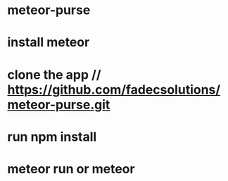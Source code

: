 # meteor-purse
# install meteor
# clone the app // https://github.com/fadecsolutions/meteor-purse.git
# run npm install
# meteor run or meteor
